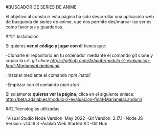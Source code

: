 #BUSCADOR DE SERIES DE ANIME

El objetivo al construir esta página ha sido desarrollar una aplicación web de búsqueda de series de anime, que nos permite
des/marcar las series como favoritas y guardarlas.

###1.Instalación

Si quieres **ver el código y jugar con él** tienes que:

-Clonarte el repositorio en tu ordenador mediante el comando git clone y copiar la url:
_git clone https://github.com/Adalab/modulo-2-evaluacion-final-MarianelaLandoni.git_

-Instalar mediante el comando _npm install_

-Empezar con el comando _npm start_

Si solamente **quieres ver la página**, clica en el siguiente enlace: http://beta.adalab.es/modulo-2-evaluacion-final-MarianelaLandoni/

##2.Tecnologías utilizadas

-Visual Studio Node Version: May 2022
-Git Version: 2.17.1
-Node JS Version: v14.19.3
-Adalab Web Started Kit
-Git Hub
